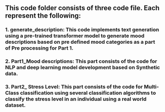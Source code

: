 ## This code folder consists of three code file. Each represent the following:
### 1. generate_description: This code implements text generation using a pre-trained transformer model to generate mood descriptions based on pre defined mood categories as a part of Pre processing for Part 1.
### 2. Part1_Mood descriptions: This part consists of the code for NLP and deep learning model development based on Synthetic data.
### 3. Part2_ Stress Level: This part consists of the code for Multi- Class classification using several classification algorithms to classify the stress level in an individual using a real world dataset.
